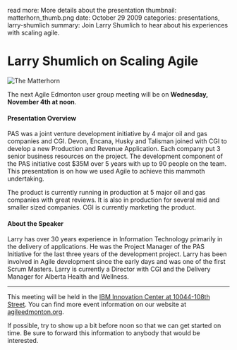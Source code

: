 read more: More details about the presentation
thumbnail: matterhorn_thumb.png
date: October 29 2009
categories: presentations, larry-shumlich
summary: Join Larry Shumlich to hear about his experiences with scaling agile.

#  Larry Shumlich on Scaling Agile

![The Matterhorn](/attachments/matterhorn_resized.jpg)

The next Agile Edmonton user group meeting will be on **Wednesday, November 4th at noon**.

#### Presentation Overview

PAS was a joint venture development initiative by 4 major oil and gas companies and CGI. Devon, Encana, Husky and Talisman joined with CGI to develop a new Production and Revenue Application. Each company put 3 senior business resources on the project. The development component of the PAS initiative cost $35M over 5 years with up to 90 people on the team. This presentation is on how we used Agile to achieve this mammoth undertaking.

The product is currently running in production at 5 major oil and gas companies with great reviews. It is also in production for several mid and smaller sized companies. CGI is currently marketing the product.

#### About the Speaker

Larry has over 30 years experience in Information Technology primarily in the delivery of applications. He was the Project Manager of the PAS Initiative for the last three years of the development project. Larry has been involved in Agile development since the early days and was one of the first Scrum Masters. Larry is currently a Director with CGI and the Delivery Manager for Alberta Health and Wellness.

---

This meeting will be held in the [IBM Innovation Center at 10044-108th Street](http://maps.google.ca/maps?hl=en&safe=off&q=10044-108th+Street,edmonton,ab&ie=UTF8&hq=&hnear=10044+108+St+NW,+Edmonton,+Division+No.+11,+Alberta+T5J+3S7&gl=ca&ei=cJ9ZTLmPKNntnQev7_mxCQ&ved=0CBUQ8gEwAA&t=h&z=16). You can find more event information on our website at [agileedmonton.org](http://agileedmonton.org).

If possible, try to show up a bit before noon so that we can get started on time. Be sure to forward this information to anybody that would be interested.

